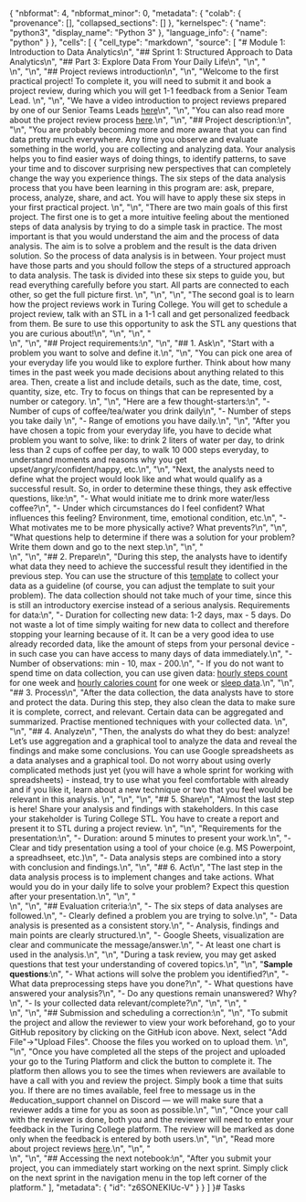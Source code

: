 {
  "nbformat": 4,
  "nbformat_minor": 0,
  "metadata": {
    "colab": {
      "provenance": [],
      "collapsed_sections": []
    },
    "kernelspec": {
      "name": "python3",
      "display_name": "Python 3"
    },
    "language_info": {
      "name": "python"
    }
  },
  "cells": [
    {
      "cell_type": "markdown",
      "source": [
        "# Module 1: Introduction to Data Analytics\n",
        "## Sprint 1: Structured Approach to Data Analytics\n",
        "## Part 3: Explore Data From Your Daily Life\n",
        "\n",
        "<br>\n",
        "\n",
        "## Project reviews introduction\n",
        "\n",
        "Welcome to the first practical project! To complete it, you will need to submit it and book a project review, during which you will get 1-1 feedback from a Senior Team Lead. \n",
        "\n",
        "We have a video introduction to project reviews prepared by one of our Senior Teams Leads [here](https://drive.google.com/file/d/13wdmgJuZmSu5UNMSkBpyT0UIN69Jdysq/view?usp=share_link)\n",
        "\n",
        "You can also read more about the project review process [here](https://turingcollege.atlassian.net/wiki/spaces/DLG/pages/537395951/Peer+expert+reviews+corrections).\n",
        "\n",
        "## Project description:\n",
        "\n",
        "You are probably becoming more and more aware that you can find data pretty much everywhere. Any time you observe and evaluate something in the world, you are collecting and analyzing data. Your analysis helps you to find easier ways of doing things, to identify patterns, to save your time and to discover surprising new perspectives that can completely change the way you experience things. The six steps of the data analysis process that you have been learning in this program are: ask, prepare, process, analyze, share, and act. You will have to apply these six steps in your first practical project. \n",
        "\n",
        "There are two main goals of this first project. The first one is to get a more intuitive feeling about the mentioned steps of data analysis by trying to do a simple task in practice. The most important is that you would understand the aim and the process of data analysis. The aim is to solve a problem and the result is the data driven solution. So the process of data analysis is in between. Your project must have those parts and you should follow the steps of a structured approach to data analysis. The task is divided into these six steps to guide you, but read everything carefully before you start. All parts are connected to each other, so get the full picture first. \n",
        "\n",
        "\n",
        "The second goal is to learn how the project reviews work in Turing College. You will get to schedule a project review, talk with an STL in a 1-1 call and get personalized feedback from them. Be sure to use this opportunity to ask the STL any questions that you are curious about!\n",
        "\n",
        "\n",
        "<br>\n",
        "\n",
        "## Project requirements:\n",
        "\n",
        "## 1. Ask\n",
        "Start with a problem you want to solve and define it.\n",
        "\n",
        "You can pick one area of your everyday life you would like to explore further. Think about how many times in the past week you made decisions about anything related to this area. Then, create a list and include details, such as the date, time, cost, quantity, size, etc. Try to focus on things that can be represented by a number or category. \n",
        "\n",
        "Here are a few thought-starters:\n",
        "- Number of cups of coffee/tea/water you drink daily\n",
        "- Number of steps you take daily \n",
        "- Range of emotions you have daily.\n",
        "\n",
        "After you have chosen a topic from your everyday life, you have to decide what problem you want to solve, like: to drink 2 liters of water per day, to drink less than 2 cups of coffee per day, to walk 10 000 steps everyday, to understand moments and reasons why you get upset/angry/confident/happy, etc.\n",
        "\n",
        "Next, the analysts need to define what the project would look like and what would qualify as a successful result. So, in order to determine these things, they ask effective questions, like:\n",
        "- What would initiate me to drink more water/less coffee?\n",
        "- Under which circumstances do I feel confident? What influences this feeling? Environment, time, emotional condition, etc.\n",
        "- What motivates me to be more physically active? What prevents?\n",
        "\n",
        "What questions help to determine if there was a solution for your problem? Write them down and go to the next step.\n",
        "\n",
        "<br>\n",
        "\n",
        "## 2. Prepare\n",
        "During this step, the analysts have to identify what data they need to achieve the successful result they identified in the previous step. You can use the structure of this [template](https://docs.google.com/document/d/1BEqJuzIOwbLW1cLQNLcOGgnBjso6MIe6/copy) to collect your data as a guideline (of course, you can adjust the template to suit your problem). The data collection should not take much of your time, since this is still an introductory exercise instead of a serious analysis. Requirements for data:\n",
        "- Duration for collecting new data: 1-2 days, max - 5 days. Do not waste a lot of time simply waiting for new data to collect and therefore stopping your learning because of it. It can be a very good idea to use already recorded data, like the amount of steps from your personal device - in such case you can have access to many days of data immediately.\n",
        "- Number of observations: min - 10, max - 200.\n",
        "- If you do not want to spend time on data collection, you can use given data: [hourly steps count](https://docs.google.com/spreadsheets/d/1rZA2tscQvBMKaRploqugYgszPPK9cZaPSTVh5kPaG00/edit?usp=sharing) for one week and [hourly calories count](https://docs.google.com/spreadsheets/d/138olJz-UyNu92OIcI_SOEkzaEVinHm3YRxLr3-qB4j0/edit?usp=sharing) for one week or [sleep data](https://docs.google.com/spreadsheets/d/13Mx1KP_eJxmT4HxzDo74SA7XNV4f4vD4en4FsxFkJq4/edit#gid=951496135).\n",
        "\n",
        "## 3. Process\n",
        "After the data collection, the data analysts have to store and protect the data. During this step, they also clean the data to make sure it is complete, correct, and relevant. Certain data can be aggregated and summarized. Practise mentioned techniques with your collected data. \n",
        "\n",
        "## 4. Analyze\n",
        "Then, the analysts do what they do best: analyze!  Let’s use aggregation and a graphical tool to analyze the data and reveal the findings and make some conclusions. You can use Google spreadsheets as a data analyses and a graphical tool. Do not worry about using overly complicated methods just yet (you will have a whole sprint for working with spreadsheets) - instead, try to use what you feel comfortable with already and if you like it, learn about a new technique or two that you feel would be relevant in this analysis. \n",
        "\n",
        "\n",
        "## 5. Share\n",
        "Almost the last step is here! Share your analysis and findings with stakeholders. In this case your stakeholder is Turing College STL. You have to create a report and present it to STL during a project review. \n",
        "\n",
        "Requirements for the presentation:\n",
        "- Duration: around 5 minutes to present your work.\n",
        "- Clear and tidy presentation using a tool of your choice (e.g. MS Powerpoint, a spreadhseet, etc.)\n",
        "- Data analysis steps are combined into a story with conclusion and findings.\n",
        "\n",
        "## 6. Act\n",
        "The last step in the data analysis process is to implement changes and take actions. What would you do in your daily life to solve your problem? Expect this question after your presentation.\n",
        "\n",
        "<br>\n",
        "\n",
        "## Evaluation criteria:\n",
        "- The six steps of data analyses are followed.\n",
        "- Clearly defined a problem you are trying to solve.\n",
        "- Data analysis is presented as a consistent story.\n",
        "- Analysis, findings and main points are clearly structured.\n",
        "- Google Sheets, visualization are clear and communicate the message/answer.\n",
        "- At least one chart is used in the analysis.\n",
        "\n",
        "During a task review, you may get asked questions that test your understanding of covered topics.\n",
        "\n",
        "**Sample questions**:\n",
        "- What actions will solve the problem you identified?\n",
        "- What data preprocessing steps have you done?\n",
        "- What questions have answered your analysis?\n",
        "- Do any questions remain unanswered? Why?\n",
        "- Is your collected data relevant/complete?\n",
        "\n",
        "\n",
        "<br>\n",
        "\n",
        "## Submission and scheduling a correction:\n",
        "\n",
        "To submit the project and allow the reviewer to view your work beforehand, go to your GitHub repository by clicking on the GitHub icon above. Next, select \"Add File\"->\"Upload Files\". Choose the files you worked on to upload them. \n",
        "\n",
        "Once you have completed all the steps of the project and uploaded your  go to the Turing Platform and click the button to complete it. The platform then allows you to see the times when reviewers are available to have a call with you and review the project. Simply book a time that suits you. If there are no times available, feel free to message us in the #education_support channel on Discord — we will make sure that a reviewer adds a time for you as soon as possible.\n",
        "\n",
        "Once your call with the reviewer is done, both you and the reviewer will need to enter your feedback in the Turing College platform. The review will be marked as done only when the feedback is entered by both users.\n",
        "\n",
        "Read more about project reviews [here](https://turingcollege.atlassian.net/wiki/spaces/DLG/pages/537395951/Peer+expert+reviews+corrections).\n",
        "\n",
        "<br>\n",
        "\n",
        "## Accessing the next notebook:\n",
        "After you submit your project, you can immediately start working on the next sprint. Simply click on the next sprint in the navigation menu in the top left corner of the platform."
      ],
      "metadata": {
        "id": "z6SONEKIUc-V"
      }
    }
  ]
}# Tasks
